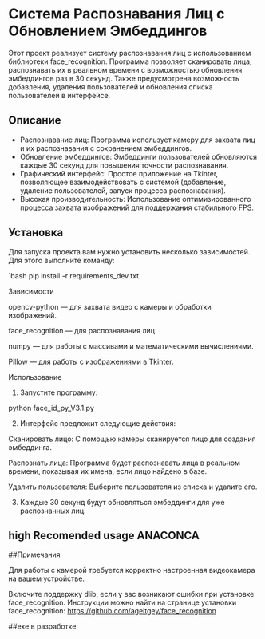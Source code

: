 # Система Распознавания Лиц с Обновлением Эмбеддингов

Этот проект реализует систему распознавания лиц с использованием библиотеки face_recognition. Программа позволяет сканировать лица, распознавать их в реальном времени с возможностью обновления эмбеддингов раз в 30 секунд. Также предусмотрена возможность добавления, удаления пользователей и обновления списка пользователей в интерфейсе.

## Описание

- Распознавание лиц: Программа использует камеру для захвата лиц и их распознавания с сохранением эмбеддингов.
- Обновление эмбеддингов: Эмбеддинги пользователей обновляются каждые 30 секунд для повышения точности распознавания.
- Графический интерфейс: Простое приложение на Tkinter, позволяющее взаимодействовать с системой (добавление, удаление пользователей, запуск процесса распознавания).
- Высокая производительность: Использование оптимизированного процесса захвата изображений для поддержания стабильного FPS.

## Установка

Для запуска проекта вам нужно установить несколько зависимостей. Для этого выполните команду:

`bash
pip install -r requirements_dev.txt

Зависимости

opencv-python — для захвата видео с камеры и обработки изображений.

face_recognition — для распознавания лиц.

numpy — для работы с массивами и математическими вычислениями.

Pillow — для работы с изображениями в Tkinter.


Использование

1. Запустите программу:

python face_id_py_V3.1.py


2. Интерфейс предложит следующие действия:

Сканировать лицо: С помощью камеры сканируется лицо для создания эмбеддинга.

Распознать лица: Программа будет распознавать лица в реальном времени, показывая их имена, если лицо найдено в базе.

Удалить пользователя: Выберите пользователя из списка и удалите его.



3. Каждые 30 секунд будут обновляться эмбеддинги для уже распознанных лиц.


## high Recomended usage ANACONCA 


##Примечания

Для работы с камерой требуется корректно настроенная видеокамера на вашем устройстве.

Включите поддержку dlib, если у вас возникают ошибки при установке face_recognition. Инструкции можно найти на странице установки face_recognition: https://github.com/ageitgey/face_recognition


##exe в разработке
